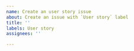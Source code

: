 ```yaml
---
name: Create an user story issue
about: Create an issue with `User story` label
title: ''
labels: User story
assignees: ''

---
```



